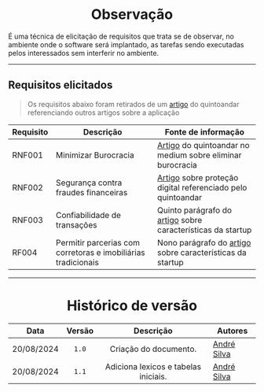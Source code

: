 <div style="text-align: center;">

# Observação 

</div>

É uma técnica de elicitação de requisitos que trata se de observar, no ambiente onde o software será implantado, as tarefas sendo executadas pelos interessados sem interferir no ambiente.

---

## Requisitos elicitados

> Os requisitos abaixo foram retirados de um [artigo](https://noticias.quintoandar.com.br/quinto-andar-elimina-burocracia-no-aluguel-e-inicia-compra-e-venda-de-im%C3%B3veis-3f3f03a273ff) do quintoandar referenciando outros artigos sobre a aplicação

| Requisito | Descrição | Fonte de informação |
| --------- | --------- | ------------------- |
| RNF001    | Minimizar Burocracia | [Artigo](https://www.jornaldocomercio.com/_conteudo/marcas_2020/noticias/2020/02/726908-quinto-andar-elimina-burocracia-no-aluguel-e-inicia-teste-para-compra-e-venda-de-imoveis.html) do quintoandar no medium sobre eliminar burocracia |
| RNF002    | Segurança contra fraudes financeiras | [Artigo](https://www.otempo.com.br/opiniao/artigos/imovel-e-cliente-protegidos-1.2303941) sobre proteção digital referenciado pelo quintoandar |
| RNF003    | Confiabilidade de transações | Quinto parágrafo do [artigo](https://www.jornaldocomercio.com/_conteudo/marcas_2020/noticias/2020/02/726908-quinto-andar-elimina-burocracia-no-aluguel-e-inicia-teste-para-compra-e-venda-de-imoveis.html) sobre características da startup |
| RF004     | Permitir parcerias com corretoras e imobiliárias tradicionais | Nono parágrafo do [artigo](https://www.jornaldocomercio.com/_conteudo/marcas_2020/noticias/2020/02/726908-quinto-andar-elimina-burocracia-no-aluguel-e-inicia-teste-para-compra-e-venda-de-imoveis.html) sobre características da startup |

---

<div style="text-align: center;">

# Histórico de versão

</div>

<div style="margin: 0 auto; width: fit-content;">

|    Data    | Versão |              Descrição               | Autores                                                                                                                                                                                      |
|:----------:|:------:|:------------------------------------:|----------------------------------------------------------------------------------------------------------------------------------------------------------------------------------------------|
| 20/08/2024 | `1.0`  |        Criação do documento.         | [André Silva](https://github.com/Hunter104) |
| 20/08/2024 | `1.1`  | Adiciona lexicos e tabelas iniciais. | [André Silva](https://github.com/Hunter104) |

</div>

